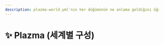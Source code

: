 ```yaml
---
description: plazma-world.yml'nin her düğümünün ne anlama geldiğini öğrenin.
---
```


# ✨ Plazma (세계별 구성)

